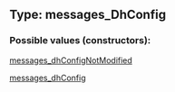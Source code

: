## Type: messages\_DhConfig  

### Possible values (constructors):

[messages\_dhConfigNotModified](../constructors/messages\_dhConfigNotModified.md)  

[messages\_dhConfig](../constructors/messages\_dhConfig.md)  


